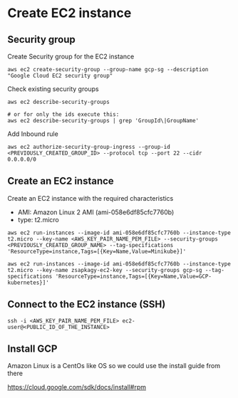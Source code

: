 # Create EC2 instance

## Security group
Create Security group for the EC2 instance
```
aws ec2 create-security-group --group-name gcp-sg --description "Google Cloud EC2 security group"
```

Check existing security groups
```
aws ec2 describe-security-groups

# or for only the ids execute this:
aws ec2 describe-security-groups | grep 'GroupId\|GroupName' 
```

Add Inbound rule
```
aws ec2 authorize-security-group-ingress --group-id <PREVIOUSLY_CREATED_GROUP_ID> --protocol tcp --port 22 --cidr 0.0.0.0/0
```

## Create an EC2 instance

Create an EC2 instance with the required characteristics
* AMI: Amazon Linux 2 AMI (ami-058e6df85cfc7760b)
* type: t2.micro

```
aws ec2 run-instances --image-id ami-058e6df85cfc7760b --instance-type t2.micro --key-name <AWS_KEY_PAIR_NAME_PEM_FILE> --security-groups <PREVIOUSLY_CREATED_GROUP_NAME> --tag-specifications 'ResourceType=instance,Tags=[{Key=Name,Value=Minikube}]'
```
```
aws ec2 run-instances --image-id ami-058e6df85cfc7760b --instance-type t2.micro --key-name zsapkagy-ec2-key --security-groups gcp-sg --tag-specifications 'ResourceType=instance,Tags=[{Key=Name,Value=GCP-kubernetes}]'
```

## Connect to the EC2 instance (SSH)
```
ssh -i <AWS_KEY_PAIR_NAME_PEM_FILE> ec2-user@<PUBLIC_ID_OF_THE_INSTANCE> 
```

## Install GCP
Amazon Linux is a CentOs like OS so we could use the install guide from there

https://cloud.google.com/sdk/docs/install#rpm

